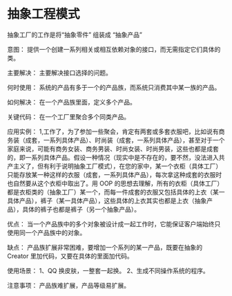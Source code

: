 # 抽象工程模式

抽象工厂的工作是将“抽象零件” 组装成 “抽象产品”

意图：
	提供一个创建一系列相关或相互依赖对象的接口，而无需指定它们具体的类。

主要解决：
	主要解决接口选择的问题。

何时使用：
	系统的产品有多于一个的产品族，而系统只消费其中某一族的产品。

如何解决：
	在一个产品族里面，定义多个产品。

关键代码：
	在一个工厂里聚合多个同类产品。

应用实例：
	1,工作了，为了参加一些聚会，肯定有两套或多套衣服吧，比如说有商务装（成套，一系列具体产品）、时尚装（成套，一系列具体产品），甚至对于一个家庭来说，可能有商务女装、商务男装、时尚女装、时尚男装，这些也都是成套的，即一系列具体产品。假设一种情况（现实中是不存在的，要不然，没法进入共产主义了，但有利于说明抽象工厂模式），在您的家中，某一个衣柜（具体工厂）只能存放某一种这样的衣服（成套，一系列具体产品），每次拿这种成套的衣服时也自然要从这个衣柜中取出了。用 OOP 的思想去理解，所有的衣柜（具体工厂）都是衣柜类的（抽象工厂）某一个，而每一件成套的衣服又包括具体的上衣（某一具体产品），裤子（某一具体产品），这些具体的上衣其实也都是上衣（抽象产品），具体的裤子也都是裤子（另一个抽象产品）。

优点：
	当一个产品族中的多个对象被设计成一起工作时，它能保证客户端始终只使用同一个产品族中的对象。

缺点：
	产品族扩展非常困难，要增加一个系列的某一产品，既要在抽象的 Creator 里加代码，又要在具体的里面加代码。

使用场景： 
	1、QQ 换皮肤，一整套一起换。 
	2、生成不同操作系统的程序。

注意事项：
	产品族难扩展，产品等级易扩展。